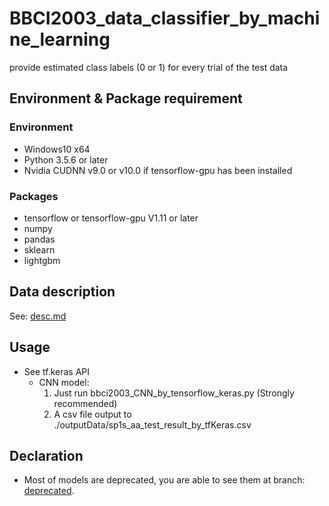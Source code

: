 # BBCI2003_data_classifier_by_machine_learning

provide estimated class labels (0 or 1) for every trial of the test data

## Environment & Package requirement

### Environment

* Windows10 x64
* Python 3.5.6 or later
* Nvidia CUDNN v9.0 or v10.0 if tensorflow-gpu has been installed

### Packages

* tensorflow or tensorflow-gpu V1.11 or later
* numpy
* pandas
* sklearn
* lightgbm

## Data description

See: [desc.md](./inputData/desc.md)

## Usage

* See tf.keras API
  * CNN model:
      1. Just run bbci2003_CNN_by_tensorflow_keras.py (Strongly recommended)
      2. A csv file output to ./outputData/sp1s_aa_test_result_by_tfKeras.csv

## Declaration

* Most of models are deprecated, you are able to see them at branch: [deprecated](https://github.com/CEvangelist/BBCI2003_data_classifier_by_machine_learning/tree/deprecated).
